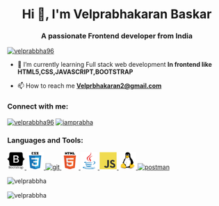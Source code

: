 <h1 align="center">Hi 👋, I'm Velprabhakaran Baskar</h1>
<h3 align="center">A passionate Frontend developer from India</h3>

<p align="left"> <a href="https://twitter.com/velprabbha96" target="blank"><img src="https://img.shields.io/twitter/follow/velprabbha96?logo=twitter&style=for-the-badge" alt="velprabbha96" /></a> </p>

- 🌱 I’m currently learning Full stack web development **In frontend like HTML5,CSS,JAVASCRIPT,BOOTSTRAP**

- 📫 How to reach me **Velprbhakaran2@gmail.com**

<h3 align="left">Connect with me:</h3>
<p align="left">
<a href="https://twitter.com/velprabbha96" target="blank"><img align="center" src="https://raw.githubusercontent.com/rahuldkjain/github-profile-readme-generator/master/src/images/icons/Social/twitter.svg" alt="velprabbha96" height="30" width="40" /></a>
<a href="https://linkedin.com/in/iamprabha" target="blank"><img align="center" src="https://raw.githubusercontent.com/rahuldkjain/github-profile-readme-generator/master/src/images/icons/Social/linked-in-alt.svg" alt="iamprabha" height="30" width="40" /></a>
<h3 align="left">Languages and Tools:</h3>
<p align="left"> <a href="https://getbootstrap.com" target="_blank" rel="noreferrer"> <img src="https://raw.githubusercontent.com/devicons/devicon/master/icons/bootstrap/bootstrap-plain-wordmark.svg" alt="bootstrap" width="40" height="40"/> </a> <a href="https://www.w3schools.com/css/" target="_blank" rel="noreferrer"> <img src="https://raw.githubusercontent.com/devicons/devicon/master/icons/css3/css3-original-wordmark.svg" alt="css3" width="40" height="40"/> </a> <a href="https://git-scm.com/" target="_blank" rel="noreferrer"> <img src="https://www.vectorlogo.zone/logos/git-scm/git-scm-icon.svg" alt="git" width="40" height="40"/> </a> <a href="https://www.w3.org/html/" target="_blank" rel="noreferrer"> <img src="https://raw.githubusercontent.com/devicons/devicon/master/icons/html5/html5-original-wordmark.svg" alt="html5" width="40" height="40"/> </a> <a href="https://www.java.com" target="_blank" rel="noreferrer"> <img src="https://raw.githubusercontent.com/devicons/devicon/master/icons/java/java-original.svg" alt="java" width="40" height="40"/> </a> <a href="https://developer.mozilla.org/en-US/docs/Web/JavaScript" target="_blank" rel="noreferrer"> <img src="https://raw.githubusercontent.com/devicons/devicon/master/icons/javascript/javascript-original.svg" alt="javascript" width="40" height="40"/> </a> <a href="https://www.linux.org/" target="_blank" rel="noreferrer"> <img src="https://raw.githubusercontent.com/devicons/devicon/master/icons/linux/linux-original.svg" alt="linux" width="40" height="40"/> </a> <a href="https://postman.com" target="_blank" rel="noreferrer"> <img src="https://www.vectorlogo.zone/logos/getpostman/getpostman-icon.svg" alt="postman" width="40" height="40"/> </a> </p>

<p><img align="center" src="https://github-readme-stats.vercel.app/api/top-langs?username=velprabbha&show_icons=true&locale=en&layout=compact" alt="velprabbha" /></p>

<p><img align="center" src="https://github-readme-streak-stats.herokuapp.com/?user=velprabbha&" alt="velprabbha" /></p>
